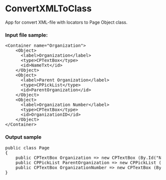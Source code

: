 # ConvertXMLToClass
App for convert XML-file with locators to Page Object class.

### Input file sample:
<pre>
&lt;Container name="Organization"&gt;
    &lt;Object&gt;
      &lt;label&gt;Organization&lt;/label&gt;
      &lt;type&gt;CPTextBox&lt;/type&gt;
      &lt;id&gt;NameTxt&lt;/id&gt;
    &lt;/Object&gt;
    &lt;Object&gt;
      &lt;label&gt;Parent Organization&lt;/label&gt;
      &lt;type&gt;CPPickList&lt;/type&gt;
      &lt;id&gt;ParentOrganization&lt;/id&gt;
    &lt;/Object&gt;
    &lt;Object&gt;
      &lt;label&gt;Organization Number&lt;/label&gt;
      &lt;type&gt;CPTextBox&lt;/type&gt;
      &lt;id&gt;OrganizationID&lt;/id&gt;
    &lt;/Object&gt;
&lt;/Container&gt;
</pre>

### Output sample
<pre>
public class Page 
{
    public CPTextBox Organization => new CPTextBox (By.Id("NameTxt"), this);
    public CPPickList ParentOrganization => new CPPickList (By.Id(ParentOrganization"), this);
    public CPTextBox OrganizationNumber => new CPTextBox (By.Id("OrganizationNumber"), this);
}

<code>
